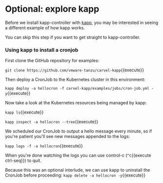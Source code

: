 # Optional: explore kapp

Before we install kapp-controller with [kapp](https://carvel.dev/kapp/), you may be interested in seeing
a different example of how kapp works.

You can skip this step if you want to get straight to kapp-controller.

### Using kapp to install a cronjob

First clone the GitHub repository for examples:

`git clone https://github.com/vmware-tanzu/carvel-kapp`{{execute}}

Then deploy a CronJob to the Kubernetes cluster in this environment:

`kapp deploy -a hellocron -f carvel-kapp/examples/jobs/cron-job.yml -y`{{execute}}

Now take a look at the Kubernetes resources being managed by kapp:

`kapp ls`{{execute}}

`kapp inspect -a hellocron --tree`{{execute}}

We scheduled our CronJob to output a hello message every minute, so if you're
patient you'll see new messages appended to the logs:

`kapp logs -f -a hellocron`{{execute}}

When you're done watching the logs you can use control-c (`^C`{{execute ctrl-seq}}) to quit.

Because this was an optional interlude, we can use kapp to uninstall the CronJob before proceeding:
`kapp delete -a hellocron -y`{{execute}}
